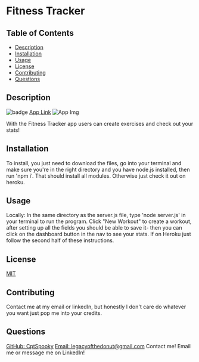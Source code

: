 # Fitness Tracker

## Table of Contents
- [Description](#Description)
- [Installation](#Installation)
- [Usage](#Usage)
- [License](#License)
- [Contributing](#Contributing)
- [Questions](#Questions)

## Description
![badge](https://img.shields.io/badge/License-MIT-yellow.svg)
[App Link](https://peaceful-sands-64341.herokuapp.com/)
![App Img](https://user-images.githubusercontent.com/66426144/96758660-089d7300-13a5-11eb-963b-ae6710055e37.png)

With the Fitness Tracker app users can create exercises and check out your stats!

## Installation
To install, you just need to download the files, go into your terminal and make sure you're in the right directory and you have node.js installed, then run 'npm i'. That should install all modules. Otherwise just check it out on heroku.

## Usage
Locally: In the same directory as the server.js file, type 'node server.js' in your terminal to run the program. Click "New Workout" to create a workout, after setting up all the fields you should be able to save it- then you can click on the dashboard button in the nav to see your stats. If on Heroku just follow the second half of these instructions.

## License
[MIT](https://opensource.org/licenses/MIT)

## Contributing
Contact me at my email or linkedIn, but honestly I don't care do whatever you want just pop me into your credits. 

## Questions
[GitHub: CptSpooky](https://github.com/CptSpooky)
[Email: legacyofthedonut@gmail.com](legacyofthedonut@gmail.com)
Contact me! Email me or message me on LinkedIn!
